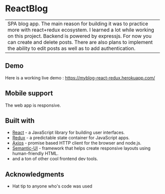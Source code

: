 # ReactBlog
<table>
<tr>
<td>
   SPA blog app. The main reason for building it was to practice more with react+redux ecosystem.
   I learned a lot while working on this project. Backend is powered by expressjs. For now you can create and delete posts.
   There are also plans to implement the ability to edit posts as well as to add authentication.
</tr>
</table>


## Demo
Here is a working live demo : https://myblog-react-redux.herokuapp.com/

## Mobile support
The web app is responsive.

## Built with

- [React](https://facebook.github.io/react/) - a JavaScript library for building user interfaces.
- [Redux](http://mongoosejs.com/docs/guide.html) - a predictable state container for JavaScript apps.
- [Axios](https://github.com/mzabriskie/axios) - promise based HTTP client for the browser and node.js.
- [Semantic-UI](https://semantic-ui.com/) - framework that helps create responsive layouts using human-friendly HTML.
- and a ton of other cool frontend dev tools.


## Acknowledgments

* Hat tip to anyone who's code was used
